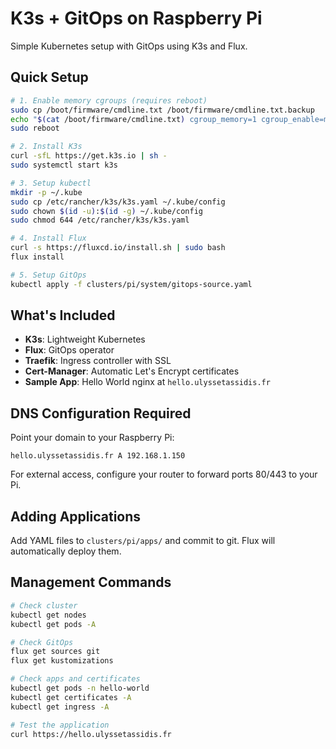 # K3s + GitOps on Raspberry Pi

Simple Kubernetes setup with GitOps using K3s and Flux.

## Quick Setup

```bash
# 1. Enable memory cgroups (requires reboot)
sudo cp /boot/firmware/cmdline.txt /boot/firmware/cmdline.txt.backup
echo "$(cat /boot/firmware/cmdline.txt) cgroup_memory=1 cgroup_enable=memory" | sudo tee /boot/firmware/cmdline.txt
sudo reboot

# 2. Install K3s
curl -sfL https://get.k3s.io | sh -
sudo systemctl start k3s

# 3. Setup kubectl
mkdir -p ~/.kube
sudo cp /etc/rancher/k3s/k3s.yaml ~/.kube/config
sudo chown $(id -u):$(id -g) ~/.kube/config
sudo chmod 644 /etc/rancher/k3s/k3s.yaml

# 4. Install Flux
curl -s https://fluxcd.io/install.sh | sudo bash
flux install

# 5. Setup GitOps
kubectl apply -f clusters/pi/system/gitops-source.yaml
```

## What's Included

- **K3s**: Lightweight Kubernetes
- **Flux**: GitOps operator
- **Traefik**: Ingress controller with SSL
- **Cert-Manager**: Automatic Let's Encrypt certificates
- **Sample App**: Hello World nginx at `hello.ulyssetassidis.fr`

## DNS Configuration Required

Point your domain to your Raspberry Pi:
```
hello.ulyssetassidis.fr A 192.168.1.150
```

For external access, configure your router to forward ports 80/443 to your Pi.

## Adding Applications

Add YAML files to `clusters/pi/apps/` and commit to git. Flux will automatically deploy them.

## Management Commands

```bash
# Check cluster
kubectl get nodes
kubectl get pods -A

# Check GitOps
flux get sources git
flux get kustomizations

# Check apps and certificates
kubectl get pods -n hello-world
kubectl get certificates -A
kubectl get ingress -A

# Test the application
curl https://hello.ulyssetassidis.fr
```
